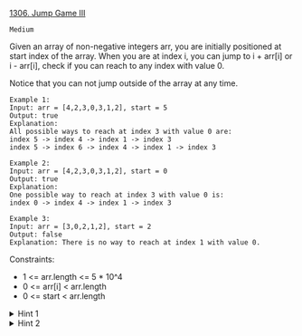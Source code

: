 [1306. Jump Game III](https://leetcode.com/problems/jump-game-iii/description/)

`Medium`

Given an array of non-negative integers arr, you are initially positioned at start index of the array. When you are at index i, you can jump to i + arr[i] or i - arr[i], check if you can reach to any index with value 0.

Notice that you can not jump outside of the array at any time.

```
Example 1:
Input: arr = [4,2,3,0,3,1,2], start = 5
Output: true
Explanation: 
All possible ways to reach at index 3 with value 0 are: 
index 5 -> index 4 -> index 1 -> index 3 
index 5 -> index 6 -> index 4 -> index 1 -> index 3 

Example 2:
Input: arr = [4,2,3,0,3,1,2], start = 0
Output: true 
Explanation: 
One possible way to reach at index 3 with value 0 is: 
index 0 -> index 4 -> index 1 -> index 3

Example 3:
Input: arr = [3,0,2,1,2], start = 2
Output: false
Explanation: There is no way to reach at index 1 with value 0.
```

Constraints:

- 1 <= arr.length <= 5 * 10^4
- 0 <= arr[i] < arr.length
- 0 <= start < arr.length


<details>
<summary>Hint 1</summary>

Think of BFS to solve the problem.

</details>

<details>
<summary>Hint 2</summary>

When you reach a position with a value = 0 then return true.

</details>